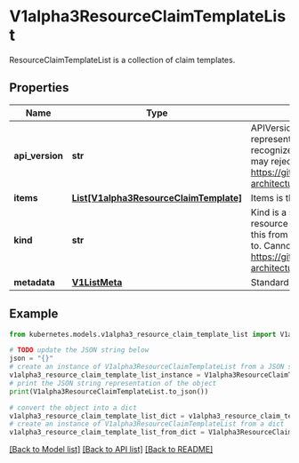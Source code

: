 # V1alpha3ResourceClaimTemplateList

ResourceClaimTemplateList is a collection of claim templates.

## Properties

Name | Type | Description | Notes
------------ | ------------- | ------------- | -------------
**api_version** | **str** | APIVersion defines the versioned schema of this representation of an object. Servers should convert recognized schemas to the latest internal value, and may reject unrecognized values. More info: https://git.k8s.io/community/contributors/devel/sig-architecture/api-conventions.md#resources | [optional] 
**items** | [**List[V1alpha3ResourceClaimTemplate]**](V1alpha3ResourceClaimTemplate.md) | Items is the list of resource claim templates. | 
**kind** | **str** | Kind is a string value representing the REST resource this object represents. Servers may infer this from the endpoint the client submits requests to. Cannot be updated. In CamelCase. More info: https://git.k8s.io/community/contributors/devel/sig-architecture/api-conventions.md#types-kinds | [optional] 
**metadata** | [**V1ListMeta**](V1ListMeta.md) | Standard list metadata | [optional] 

## Example

```python
from kubernetes.models.v1alpha3_resource_claim_template_list import V1alpha3ResourceClaimTemplateList

# TODO update the JSON string below
json = "{}"
# create an instance of V1alpha3ResourceClaimTemplateList from a JSON string
v1alpha3_resource_claim_template_list_instance = V1alpha3ResourceClaimTemplateList.from_json(json)
# print the JSON string representation of the object
print(V1alpha3ResourceClaimTemplateList.to_json())

# convert the object into a dict
v1alpha3_resource_claim_template_list_dict = v1alpha3_resource_claim_template_list_instance.to_dict()
# create an instance of V1alpha3ResourceClaimTemplateList from a dict
v1alpha3_resource_claim_template_list_from_dict = V1alpha3ResourceClaimTemplateList.from_dict(v1alpha3_resource_claim_template_list_dict)
```
[[Back to Model list]](../README.md#documentation-for-models) [[Back to API list]](../README.md#documentation-for-api-endpoints) [[Back to README]](../README.md)


